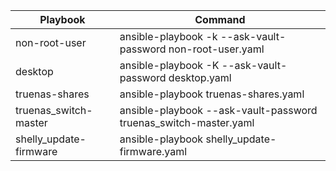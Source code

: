 | Playbook | Command |
|----------|----------|
| non-root-user    | ansible-playbook -k --ask-vault-password non-root-user.yaml   |
| desktop    | ansible-playbook -K --ask-vault-password desktop.yaml   |
| truenas-shares    | ansible-playbook truenas-shares.yaml   |
| truenas_switch-master    | ansible-playbook --ask-vault-password truenas_switch-master.yaml   |
| shelly_update-firmware    | ansible-playbook shelly_update-firmware.yaml   |
